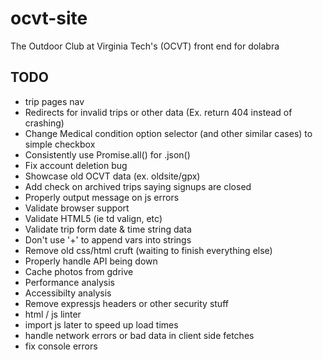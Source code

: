 # ocvt-site

The Outdoor Club at Virginia Tech's (OCVT) front end for dolabra


## TODO

* trip pages nav
* Redirects for invalid trips or other data (Ex. return 404 instead of crashing)
* Change Medical condition option selector (and other similar cases) to simple checkbox
* Consistently use Promise.all() for .json()
* Fix account deletion bug
* Showcase old OCVT data (ex. oldsite/gpx)
* Add check on archived trips saying signups are closed
* Properly output message on js errors
* Validate browser support
* Validate HTML5 (ie td valign, etc)
* Validate trip form date & time string data
* Don't use '+' to append vars into strings
* Remove old css/html cruft (waiting to finish everything else)
* Properly handle API being down
* Cache photos from gdrive
* Performance analysis
* Accessibilty analysis
* Remove expressjs headers or other security stuff
* html / js linter
* import js later to speed up load times
* handle network errors or bad data in client side fetches
* fix console errors
